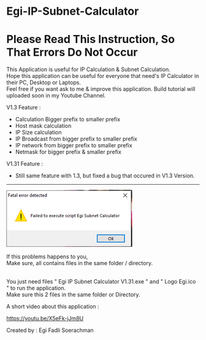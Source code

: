 # Egi-IP-Subnet-Calculator
# Please Read This Instruction, So That Errors Do Not Occur
This Application is useful for IP Calculation & Subnet Calculation.
<br>Hope this application can be useful for everyone that need's IP Calculator in their PC, Desktop or Laptops.
<br>Feel free if you want ask to me & improve this application. Build tutorial will uploaded soon in my Youtube Channel.

V1.3 Feature :
- Calculation Bigger prefix to smaller prefix
- Host mask calculation
- IP Size calculation
- IP Broadcast from bigger prefix to smaller prefix
- IP network from bigger prefix to smaller prefix
- Netmask for bigger prefix & smaller prefix

V1.31 Feature :
- Still same feature with 1.3, but fixed a bug that occured in V1.3 Version.
<hr />

![](https://raw.githubusercontent.com/egifadli/Egi-IP-Subnet-Calculator/master/bug%20in%20V1.3%20.PNG)

If this problems happens to you,<br>
Make sure, all contains files in the same folder / directory.
<br><br>

You just need files " Egi IP Subnet Calculator V1.31.exe " and " Logo Egi.ico " to run the application.<br>
Make sure this 2 files in the same folder or Directory.
<br>

A short video about this application : <br>

https://youtu.be/X5eFk-jJm8U

Created by : Egi Fadli Soerachman
